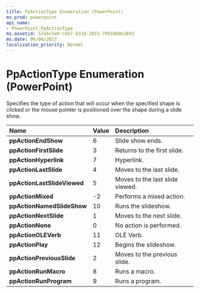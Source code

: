 ```yaml
---
title: PpActionType Enumeration (PowerPoint)
ms.prod: powerpoint
api_name:
- PowerPoint.PpActionType
ms.assetid: 53a6c5e0-cde7-b318-2855-79910b0e3693
ms.date: 06/08/2017
localization_priority: Normal
---
```



# PpActionType Enumeration (PowerPoint)

Specifies the type of action that will occur when the specified shape is clicked or the mouse pointer is positioned over the shape during a slide show.



|Name|Value|Description|
|:-----|:-----|:-----|
|**ppActionEndShow**|6|Slide show ends.|
|**ppActionFirstSlide**|3|Returns to the first slide.|
|**ppActionHyperlink**|7|Hyperlink.|
|**ppActionLastSlide**|4|Moves to the last slide.|
|**ppActionLastSlideViewed**|5|Moves to the last slide viewed.|
|**ppActionMixed**|-2|Performs a mixed action.|
|**ppActionNamedSlideShow**|10|Runs the slideshow.|
|**ppActionNextSlide**|1|Moves to the next slide.|
|**ppActionNone**|0|No action is performed.|
|**ppActionOLEVerb**|11|OLE Verb.|
|**ppActionPlay**|12|Begins the slideshow.|
|**ppActionPreviousSlide**|2|Moves to the previous slide.|
|**ppActionRunMacro**|8|Runs a macro.|
|**ppActionRunProgram**|9|Runs a program.|

